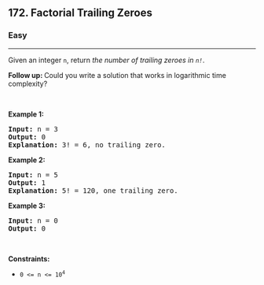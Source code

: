<h2>172. Factorial Trailing Zeroes</h2><h3>Easy</h3><hr><div style="user-select: auto;"><p style="user-select: auto;">Given an integer <code style="user-select: auto;">n</code>, return <em style="user-select: auto;">the number of trailing zeroes in <code style="user-select: auto;">n!</code></em>.</p>

<p style="user-select: auto;"><b style="user-select: auto;">Follow up: </b>Could you write a&nbsp;solution that works in logarithmic time complexity?</p>

<p style="user-select: auto;">&nbsp;</p>
<p style="user-select: auto;"><strong style="user-select: auto;">Example 1:</strong></p>

<pre style="user-select: auto;"><strong style="user-select: auto;">Input:</strong> n = 3
<strong style="user-select: auto;">Output:</strong> 0
<strong style="user-select: auto;">Explanation:</strong>&nbsp;3! = 6, no trailing zero.
</pre>

<p style="user-select: auto;"><strong style="user-select: auto;">Example 2:</strong></p>

<pre style="user-select: auto;"><strong style="user-select: auto;">Input:</strong> n = 5
<strong style="user-select: auto;">Output:</strong> 1
<strong style="user-select: auto;">Explanation:</strong>&nbsp;5! = 120, one trailing zero.
</pre>

<p style="user-select: auto;"><strong style="user-select: auto;">Example 3:</strong></p>

<pre style="user-select: auto;"><strong style="user-select: auto;">Input:</strong> n = 0
<strong style="user-select: auto;">Output:</strong> 0
</pre>

<p style="user-select: auto;">&nbsp;</p>
<p style="user-select: auto;"><strong style="user-select: auto;">Constraints:</strong></p>

<ul style="user-select: auto;">
	<li style="user-select: auto;"><code style="user-select: auto;">0 &lt;= n &lt;= 10<sup style="user-select: auto;">4</sup></code></li>
</ul>
</div>